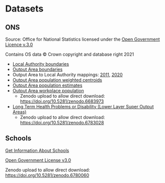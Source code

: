 # Datasets

## ONS

Source: Office for National Statistics licensed under the [Open Government Licence v.3.0](https://www.nationalarchives.gov.uk/doc/open-government-licence/version/3/)

Contains OS data © Crown copyright and database right 2021

- [Local Authority boundaries](https://geoportal.statistics.gov.uk/datasets/ons::local-authority-districts-december-2020-uk-bgc/about)
- [Output Area boundaries](https://geoportal.statistics.gov.uk/datasets/ons::output-areas-december-2011-boundaries-ew-bgc-1/about)
- Output Area to Local Authority mappings: [2011](https://geoportal.statistics.gov.uk/datasets/ons::output-area-to-lower-layer-super-output-area-to-middle-layer-super-output-area-to-local-authority-district-december-2011-lookup-in-england-and-wales/about), [2020](https://geoportal.statistics.gov.uk/datasets/ons::output-area-to-lower-layer-super-output-area-to-middle-layer-super-output-area-to-local-authority-district-december-2020-lookup-in-england-and-wales/about)
- [Output Area population weighted centroids](https://geoportal.statistics.gov.uk/datasets/ons::output-areas-december-2011-population-weighted-centroids-1/about)
- [Output Area population estimates](https://www.ons.gov.uk/peoplepopulationandcommunity/populationandmigration/populationestimates/datasets/censusoutputareaestimatesinthenortheastregionofengland)
- [Output Area workplace population](https://www.nomisweb.co.uk/datasets/1300_1)
  - Zenodo upload to allow direct download: https://doi.org/10.5281/zenodo.6683973
- [Long Term Health Problems or Disability (Lower Layer Super Output Areas)](https://www.nomisweb.co.uk/census/2011/lc3101ewls)
  - Zenodo upload to allow direct download: https://doi.org/10.5281/zenodo.6783028

## Schools

[Get Information About Schools](https://www.get-information-schools.service.gov.uk/)

[Open Government License v3.0](https://www.nationalarchives.gov.uk/doc/open-government-licence/version/3/)

Zenodo upload to allow direct download: https://doi.org/10.5281/zenodo.6780060
